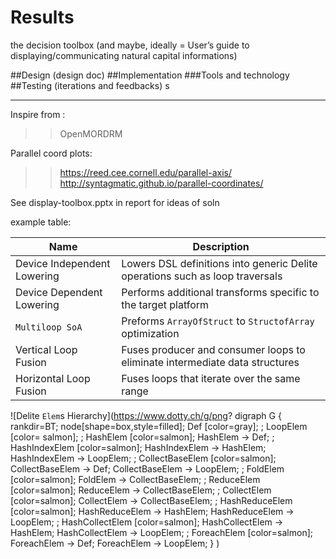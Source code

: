 # Results
the decision toolbox (and maybe, ideally = User’s guide to displaying/communicating natural capital informations)

##Design
(design doc)
##Implementation
###Tools and technology
##Testing
(iterations and feedbacks)
s
______
 
Inspire from : 

>>OpenMORDRM

Parallel coord plots:
>> https://reed.cee.cornell.edu/parallel-axis/
>> http://syntagmatic.github.io/parallel-coordinates/


See display-toolbox.pptx in report for ideas of soln 

example table:

| Name                              | Description                                           |
| --------------------------------- | ----------------------------------------------------- |
| Device Independent Lowering       | Lowers DSL definitions into generic Delite operations such as loop traversals |
| Device Dependent Lowering         | Performs additional transforms specific to the  target platform |
| `Multiloop SoA`                   | Preforms `ArrayOfStruct` to `StructofArray` optimization | 
| Vertical Loop Fusion              | Fuses producer and consumer loops to eliminate intermediate data structures |
| Horizontal Loop Fusion            | Fuses loops that iterate over the same range | 


![Delite `Elem`s Hierarchy](https://www.dotty.ch/g/png?
  digraph G {
    rankdir=BT;
    node[shape=box,style=filled];
    Def [color=gray];
    ;
    LoopElem [color= salmon];
    ;
    HashElem [color=salmon];
    HashElem -> Def;
    ;
    HashIndexElem [color=salmon];
    HashIndexElem -> HashElem;
    HashIndexElem -> LoopElem;
    ;
    CollectBaseElem [color=salmon];
    CollectBaseElem -> Def;
    CollectBaseElem -> LoopElem;
    ;
    FoldElem [color=salmon];
    FoldElem -> CollectBaseElem;
    ;
    ReduceElem [color=salmon];
    ReduceElem -> CollectBaseElem;
    ;
    CollectElem [color=salmon];
    CollectElem -> CollectBaseElem;
    ;
    HashReduceElem [color=salmon];
    HashReduceElem -> HashElem;
    HashReduceElem -> LoopElem;
    ;
    HashCollectElem [color=salmon];
    HashCollectElem -> HashElem;
    HashCollectElem -> LoopElem;
    ;
    ForeachElem [color=salmon];
    ForeachElem -> Def;
    ForeachElem -> LoopElem;
  }
)